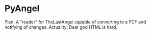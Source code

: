 # PyAngel
Plan: A "reader" for TheLastAngel capable of converting to a PDF and notifying of changes.
Actuality: Dear god HTML is hard.
